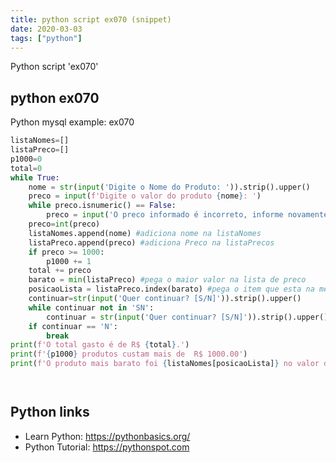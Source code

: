 ```yaml
---
title: python script ex070 (snippet)
date: 2020-03-03
tags: ["python"]
---
```

Python script 'ex070'


## python ex070

Python mysql example: ex070

```python
listaNomes=[]
listaPreco=[]
p1000=0
total=0
while True:
    nome = str(input('Digite o Nome do Produto: ')).strip().upper()
    preco = input(f'Digite o valor do produto {nome}: ')
    while preco.isnumeric() == False:
        preco = input('O preco informado é incorreto, informe novamente:')
    preco=int(preco)
    listaNomes.append(nome) #adiciona nome na listaNomes
    listaPreco.append(preco) #adiciona Preco na listaPrecos
    if preco >= 1000:
        p1000 += 1
    total += preco
    barato = min(listaPreco) #pega o maior valor na lista de preco
    posicaoLista = listaPreco.index(barato) #pega o item que esta na mesma posicao que o Maior
    continuar=str(input('Quer continuar? [S/N]')).strip().upper()
    while continuar not in 'SN':
        continuar = str(input('Quer continuar? [S/N]')).strip().upper()
    if continuar == 'N':
        break
print(f'O total gasto é de R$ {total}.')
print(f'{p1000} produtos custam mais de  R$ 1000.00')
print(f'O produto mais barato foi {listaNomes[posicaoLista]} no valor de R${barato} ')




```

## Python links

- Learn Python: https://pythonbasics.org/
- Python Tutorial: https://pythonspot.com
